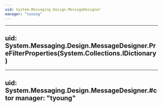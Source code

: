 ```yaml
---
uid: System.Messaging.Design.MessageDesigner
manager: "tyoung"
---
```


---
uid: System.Messaging.Design.MessageDesigner.PreFilterProperties(System.Collections.IDictionary)
---

---
uid: System.Messaging.Design.MessageDesigner.#ctor
manager: "tyoung"
---
